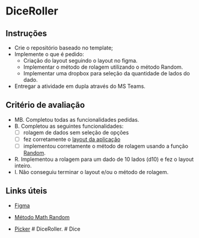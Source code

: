 # DiceRoller

## Instruções
- Crie o repositório baseado no template;
- Implemente o que é pedido:
    - Criação do layout seguindo o layout no figma.
    - Implementar o método de rolagem utilizando o método Random.
    - Implementar uma dropbox para seleção da quantidade de lados do dado.
- Entregar a atividade em dupla através do MS Teams.


## Critério de avaliação
- MB. Completou todas as funcionalidades pedidas.
- B. Completou as seguintes funcionalidades:
    - [ ] rolagem de dados sem seleção de opções
    - [ ] fez corretamente o [layout da aplicação](https://www.figma.com/file/Or6Kna0mOCp7RR7bYCdSvr/Untitled?type=design&node-id=0%3A1&mode=design&t=X6ajUIfgt3KHLQbJ-1)
    - [ ] implementou corretamente o método de rolagem usando a função
    [Random](https://learn.microsoft.com/pt-br/dotnet/api/system.random.next?view=net-7.0).
- R. Implementou a rolagem para um dado de 10 lados (d10) e fez o layout inteiro.
- I. Não conseguiu terminar o layout e/ou o método de rolagem.

## Links úteis
- [Figma](https://www.figma.com/file/Or6Kna0mOCp7RR7bYCdSvr/Untitled?type=design&node-id=0%3A1&mode=design&t=X6ajUIfgt3KHLQbJ-1)

- [Método Math Random](https://learn.microsoft.com/pt-br/dotnet/api/system.random.next?view=net-7.0)

- [Picker](https://learn.microsoft.com/en-us/dotnet/maui/user-interface/controls/picker)
#   D i c e R o l l e r .  
 #   D i c e  
 